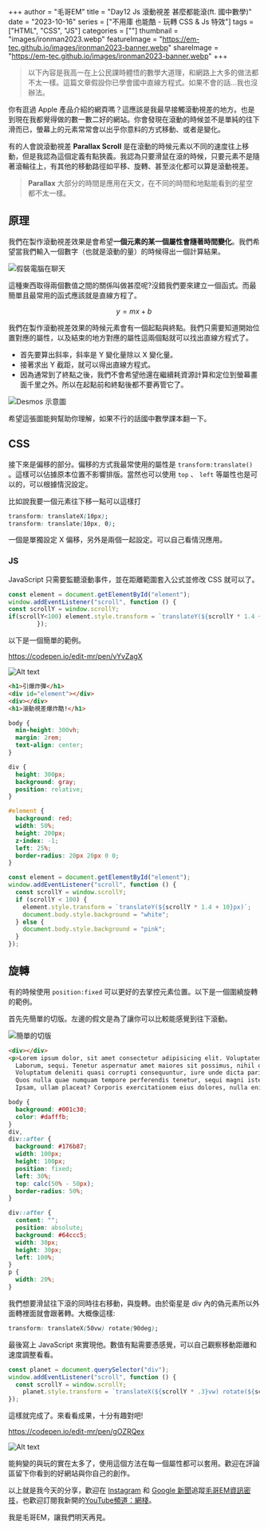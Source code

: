 +++
author = "毛哥EM"
title = "Day12 Js 滾動視差 甚麼都能滾(ft. 國中數學)"
date = "2023-10-16"
series = ["不用庫 也能酷 - 玩轉 CSS & Js 特效"]
tags = ["HTML", "CSS", "JS"]
categories = [""]
thumbnail = "images/ironman2023.webp"
featureImage = "https://em-tec.github.io/images/ironman2023-banner.webp"
shareImage = "https://em-tec.github.io/images/ironman2023-banner.webp"
+++

> 以下內容是我高一在上公民課時體悟的數學大道理，和網路上大多的做法都不太一樣。這篇文章假設你已學會國中直線方程式。如果不會的話…我也沒辦法。

你有逛過 Apple 產品介紹的網頁嗎？這應該是我最早接觸滾動視差的地方。也是到現在我都覺得做的數一數二好的網站。你會發現在滾動的時候並不是單純的往下滑而已，螢幕上的元素常常會以出乎你意料的方式移動、或者是變化。

有的人會說滾動視差 **Parallax Scroll** 是在滾動的時候元素以不同的速度往上移動，但是我認為這個定義有點狹義。我認為只要滑鼠在滾的時候，只要元素不是隨著滾輪往上，有其他的移動路徑如平移、旋轉、甚至淡化都可以算是滾動視差。

> **Parallax** 大部分的時間是應用在天文，在不同的時間和地點能看到的星空都不太一樣。

## 原理

我們在製作滾動視差效果是會希望**一個元素的某一個屬性會隨著時間變化**。我們希望當我們輸入一個數字（也就是滾動的量）的時候得出一個計算結果。

![假裝電腦在聊天](chat.webp)

這種東西取得兩個數值之間的關係叫做甚麼呢?沒錯我們要來建立一個函式。而最簡單且最常用的函式應該就是直線方程了。

$$
y=mx+b
$$

我們在製作滾動視差效果的時候元素會有一個起點與終點。我們只需要知道開始位置對應的屬性，以及結束的地方對應的屬性這兩個點就可以找出直線方程式了。

- 首先要算出斜率，斜率是 Y 變化量除以 X 變化量。
- 接著求出 Y 截距，就可以得出直線方程式。
- 因為通常到了終點之後，我們不會希望他還在繼續耗資源計算和定位到螢幕畫面千里之外。所以在起點前和終點後都不要再管它了。

![Desmos 示意圖](desmos.png)

希望這張圖能夠幫助你理解，如果不行的話國中數學課本翻一下。

## CSS

接下來是偏移的部分。偏移的方式我最常使用的屬性是 `transform:translate()` 。這樣可以佔據原本位置不影響排版。當然也可以使用 `top` 、 `left` 等屬性也是可以的，可以根據情況設定。

比如說我要一個元素往下移一點可以這樣打

```css
transform: translateX(10px);
transform: translate(10px, 0);
```

一個是單獨設定 X 偏移，另外是兩個一起設定。可以自己看情況應用。

### JS

JavaScript 只需要監聽滾動事件，並在距離範圍套入公式並修改 CSS 就可以了。

```jsx
const element = document.getElementById("element");
window.addEventListener("scroll", function () {
const scrollY = window.scrollY;
if(scrollY<100) element.style.transform = `translateY(${scrollY * 1.4 + 10}px)`;
        });
```

以下是一個簡單的範例。

https://codepen.io/edit-mr/pen/vYvZagX

![Alt text](boom.gif)

```html
<h1>引爆炸彈</h1>
<div id="element"></div>
<div></div>
<h1>滾動視差爆炸酷!</h1>
```

```css
body {
  min-height: 300vh;
  margin: 2rem;
  text-align: center;
}

div {
  height: 300px;
  background: gray;
  position: relative;
}

#element {
  background: red;
  width: 50%;
  height: 200px;
  z-index: -1;
  left: 25%;
  border-radius: 20px 20px 0 0;
}
```

```jsx
const element = document.getElementById("element");
window.addEventListener("scroll", function () {
  const scrollY = window.scrollY;
  if (scrollY < 100) {
    element.style.transform = `translateY(${scrollY * 1.4 + 10}px)`;
    document.body.style.background = "white";
  } else {
    document.body.style.background = "pink";
  }
});
```

## 旋轉

有的時候使用 `position:fixed` 可以更好的去掌控元素位置。以下是一個圍繞旋轉的範例。

首先先簡單的切版。左邊的假文是為了讓你可以比較能感覺到往下滾動。

![簡單的切版](layout.webp)

```html
<div></div>
<p>Lorem ipsum dolor, sit amet consectetur adipisicing elit. Voluptatem laborum esse adipisci aperiam obcaecati veniam, facilis iste, cupiditate corrupti, ad alias voluptatibus veritatis quae aliquam. Perspiciatis neque labore dolorem ullam.
  Laborum, sequi. Tenetur aspernatur amet maiores sit possimus, nihil doloremque consequuntur! Neque, suscipit laborum! Accusamus, sint perspiciatis iure ipsa velit necessitatibus aliquam numquam debitis nisi repudiandae nemo laborum exercitationem distinctio?
  Voluptatum deleniti quasi corrupti consequuntur, iure unde dicta pariatur blanditiis in officiis ab itaque iusto vero praesentium amet ipsa aperiam quo eligendi corporis nulla minus numquam veritatis rem! Nemo, fuga?
  Quos nulla quae numquam tempore perferendis tenetur, sequi magni iste odit, eius molestias sit enim, amet reiciendis laborum accusamus facere voluptatem! Delectus sit quia libero amet sint! Temporibus, fugiat distinctio!
  Ipsam, ullam placeat? Corporis exercitationem eius dolores, nulla enim temporibus amet repellendus accusantium suscipit esse non qui similique. Laboriosam sunt sapiente voluptate nihil voluptates rerum facilis itaque aspernatur, optio sint.</p>
```

```css
body {
  background: #001c30;
  color: #dafffb;
}
div,
div::after {
  background: #176b87;
  width: 100px;
  height: 100px;
  position: fixed;
  left: 30%;
  top: calc(50% - 50px);
  border-radius: 50%;
}

div::after {
  content: "";
  position: absolute;
  background: #64ccc5;
  width: 30px;
  height: 30px;
  left: 100%;
}
p {
  width: 20%;
}
```

我們想要滑鼠往下滾的同時往右移動，與旋轉。由於衛星是 div 內的偽元素所以外面轉裡面就會跟著轉。大概像這樣:

```css
transform: translateX(50vw) rotate(90deg);
```

最後寫上 JavaScript 來實現他。數值有點需要憑感覺，可以自己觀察移動距離和速度調整看看。

```jsx
const planet = document.querySelector("div");
window.addEventListener("scroll", function () {
  const scrollY = window.scrollY;
    planet.style.transform = `translateX(${scrollY * .3}vw) rotate(${scrollY * 3}deg)`;
});
```

這樣就完成了。來看看成果，十分有趣對吧!

https://codepen.io/edit-mr/pen/gOZRQex

![Alt text](spin.gif)

能夠變的與玩的實在太多了，使用這個方法在每一個屬性都可以套用。歡迎在評論區留下你看到的好網站與你自己的創作。

以上就是我今天的分享，歡迎在 [Instagram](https://www.instagram.com/em.tec.blog) 和 [Google 新聞](https://news.google.com/publications/CAAqBwgKMKXLvgswsubVAw?ceid=TW:zh-Hant&oc=3)追蹤[毛哥EM資訊密技](https://em-tec.github.io/)，也歡迎訂閱我新開的[YouTube頻道：網棧](https://www.youtube.com/@webpallet)。

我是毛哥EM，讓我們明天再見。